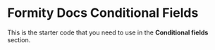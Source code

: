 # Formity Docs Conditional Fields

This is the starter code that you need to use in the **Conditional fields** section.
